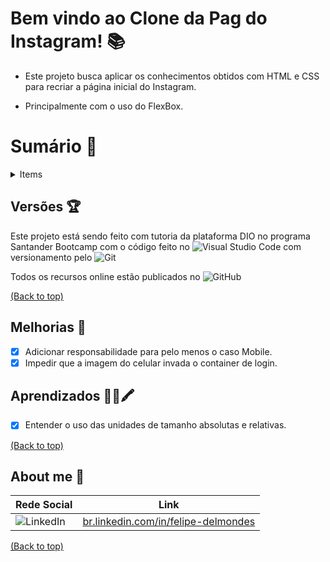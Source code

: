
# Bem vindo ao Clone da Pag do Instagram! 📚

- Este projeto busca aplicar os conhecimentos obtidos com HTML e CSS para recriar a página inicial do Instagram.

- Principalmente com o uso do FlexBox.

# Sumário 📝

<details> <summary>Items</summary>

- [Versões](#-Versões)

- [Melhorias](#-Melhorias)

- [Pendências](#-Pendências)

- [About Me](#-About-me)


</details>

## Versões 🏆

Este projeto está sendo feito com tutoria da plataforma DIO no programa Santander Bootcamp com o código feito no ![Visual Studio Code](https://img.shields.io/badge/Visual%20Studio%20Code-0078d7.svg?style=for-the-badge&logo=visual-studio-code&logoColor=white) com versionamento pelo ![Git](https://img.shields.io/badge/git-%23F05033.svg?style=for-the-badge&logo=git&logoColor=white)

Todos os recursos online estão publicados no ![GitHub](https://img.shields.io/badge/github-%23121011.svg?style=for-the-badge&logo=github&logoColor=white)


[(Back to top)](#Sumário)

## Melhorias 🚀

- [x] Adicionar responsabilidade para pelo menos o caso Mobile. 
- [x] Impedir que a imagem do celular invada o container de login.

## Aprendizados 👨‍💻🖍

- [x] Entender o uso das unidades de tamanho absolutas e relativas.


[(Back to top)](#Sumário)

## About me 📱


| Rede Social   | Link      |    
| ------- | --------------------- | 
| ![LinkedIn](https://img.shields.io/badge/linkedin-%230077B5.svg?style=for-the-badge&logo=linkedin&logoColor=white)| [br.linkedin.com/in/felipe-delmondes](https://br.linkedin.com/in/felipe-delmondes)

[(Back to top)](#Sumário)

